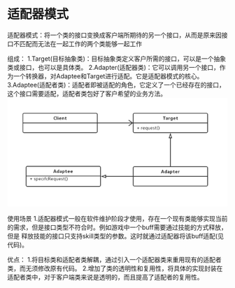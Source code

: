 # 适配器模式

适配器模式：将一个类的接口变换成客户端所期待的另一个接口，从而是原来因接口不匹配而无法在一起工作的两个类能够一起工作

组成：
1.Target(目标抽象类)：目标抽象类定义客户所需的接口，可以是一个抽象类或接口，也可以是具体类。
2.Adapter(适配器类)：它可以调用另一个接口，作为一个转换器，对Adaptee和Target进行适配。它是适配器模式的核心。
3.Adaptee(适配者类)：适配者即被适配的角色，它定义了一个已经存在的接口，这个接口需要适配，适配者类包好了客户希望的业务方法。
![适配器](https://github.com/wujiazhen2/learn_java/blob/master/%E8%AE%BE%E8%AE%A1%E6%A8%A1%E5%BC%8F/%E9%80%82%E9%85%8D%E5%99%A8%E6%A8%A1%E5%BC%8F/img/%E9%80%82%E9%85%8D%E5%99%A8%E6%A8%A1%E5%BC%8F.png?raw=true)



使用场景
1.适配器模式一般在软件维护阶段才使用，存在一个现有类能够实现当前的需求，但是接口类型不符合时。例如游戏中一个buff需要通过技能的方式释放，但是
释放技能的接口只支持skill类型的参数。这时就通过适配器将该buff适配(见代码)。


优点：
1.将目标类和适配者类解耦，通过引入一个适配器类来重用现有的适配者类，而无须修改原有代码。
2.增加了类的透明性和复用性，将具体的实现封装在适配者类中，对于客户端类来说是透明的，而且提高了适配者的复用性。
